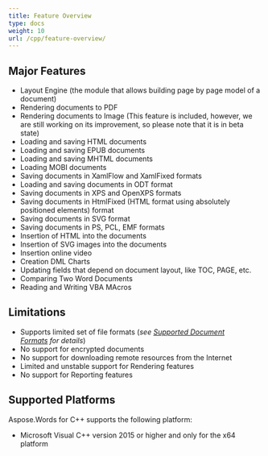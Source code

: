 ```yaml
---
title: Feature Overview
type: docs
weight: 10
url: /cpp/feature-overview/
---
```



## Major Features

- Layout Engine (the module that allows building page by page model of a document)
- Rendering documents to PDF
- Rendering documents to Image (This feature is included, however, we are still working on its improvement, so please note that it is in beta state)
- Loading and saving HTML documents
- Loading and saving EPUB documents
- Loading and saving MHTML documents
- Loading MOBI documents
- Saving documents in XamlFlow and XamlFixed formats
- Loading and saving documents in ODT format
- Saving documents in XPS and OpenXPS formats
- Saving documents in HtmlFixed (HTML format using absolutely positioned elements) format
- Saving documents in SVG format
- Saving documents in PS, PCL, EMF formats
- Insertion of HTML into the documents
- Insertion of SVG images into the documents
- Insertion online video
- Creation DML Charts
- Updating fields that depend on document layout, like TOC, PAGE, etc.
- Comparing Two Word Documents
- Reading and Writing VBA MAcros

## Limitations

- Supports limited set of file formats (*see [Supported Document Formats](/words/cpp/supported-document-formats/) for details*)
- No support for encrypted documents
- No support for downloading remote resources from the Internet
- Limited and unstable support for Rendering features
- No support for Reporting features

## Supported Platforms

Aspose.Words for C++ supports the following platform:

- Microsoft Visual C++ version 2015 or higher and only for the x64 platform
